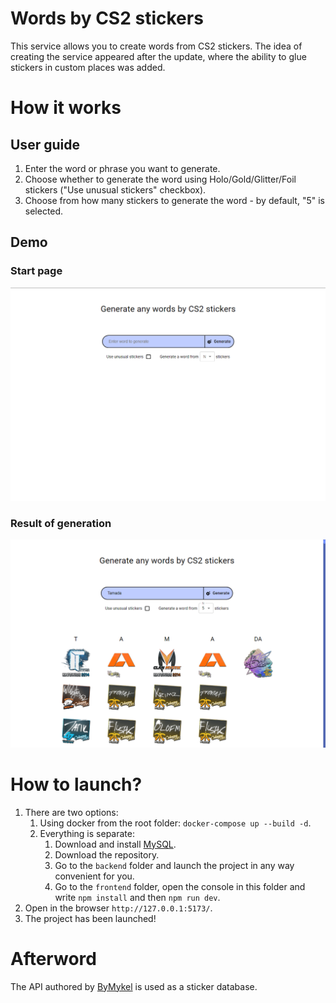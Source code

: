 # Words by CS2 stickers
This service allows you to create words from CS2 stickers. The idea of creating the service appeared after the update, where the ability to glue stickers in custom places was added.

# How it works

## User guide
1. Enter the word or phrase you want to generate.
2. Choose whether to generate the word using Holo/Gold/Glitter/Foil stickers ("Use unusual stickers" checkbox).
3. Choose from how many stickers to generate the word - by default, "5" is selected.

## Demo
### Start page
![Start page](https://github.com/Tamada4a/cs2-sticker-words/blob/main/assets/Main.png)

### Result of generation
![Result](https://github.com/Tamada4a/cs2-sticker-words/blob/main/assets/Result.png)

# How to launch?
1. There are two options:
   1. Using docker from the root folder: `docker-compose up --build -d`.
   2. Everything is separate:
      1. Download and install <a href="https://www.mysql.com/">MySQL</a>.
      2. Download the repository.
      3. Go to the `backend` folder and launch the project in any way convenient for you.
      4. Go to the `frontend` folder, open the console in this folder and write `npm install` and then `npm run dev`.
2. Open in the browser `http://127.0.0.1:5173/`.
3. The project has been launched!

# Afterword
The API authored by <a href="https://github.com/ByMykel/CSGO-API">ByMykel</a> is used as a sticker database.  
